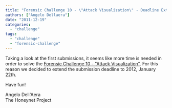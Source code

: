 ```yaml
---
title: "Forensic Challenge 10 - \"Attack Visualization\" - Deadline Extended"
authors: ["Angelo Dellaera"]
date: "2011-12-19"
categories: 
  - "challenge"
tags: 
  - "challenge"
  - "forensic-challenge"
---
```


Taking a look at the first submissions, it seems like more time is needed in order to solve the [Forensic Challenge 10 - "Attack Visualization"](https://www.honeynet.org/node/781). For this reason we decided to extend the submission deadline to 2012, January 22th.  
  
Have fun!  
  
Angelo Dell'Aera  
The Honeynet Project
